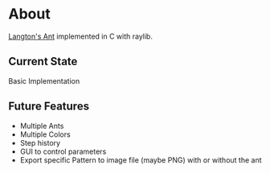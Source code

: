 # About

[Langton's Ant](https://en.wikipedia.org/wiki/Langton%27s_ant) implemented in C
with raylib.

## Current State

Basic Implementation

## Future Features

- Multiple Ants
- Multiple Colors
- Step history
- GUI to control parameters
- Export specific Pattern to image file (maybe PNG) with or without the ant


